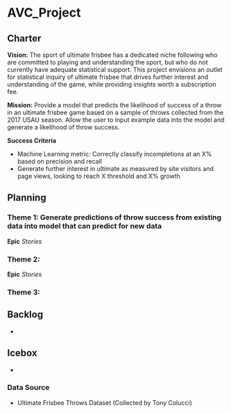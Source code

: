 # AVC_Project

## Charter

**Vision:**
The sport of ultimate frisbee has a dedicated niche following who are committed to playing and understanding the sport, but who do not currently have adequate statistical support. This project envisions an outlet for statistical inquiry of ultimate frisbee that drives further interest and understanding of the game, while providing insights worth a subscription fee.

**Mission:**
Provide a model that predicts the likelihood of success of a throw in an ultimate frisbee game based on a sample of throws collected from the 2017 USAU season. Allow the user to input example data into the model and generate a likelihood of throw success. 

**Success Criteria**
* Machine Learning metric: Correctly classify incompletions at an X% based on precision and recall
* Generate further interest in ultimate as measured by site visitors and page views, looking to reach X threshold and X% growth

## Planning
### Theme 1: Generate predictions of throw success from existing data into model that can predict for new data
**Epic**
*Stories*

### Theme 2: 
**Epic**
*Stories*

### Theme 3:

## Backlog
* 

## Icebox
* 

### Data Source
* Ultimate Frisbee Throws Dataset (Collected by Tony Colucci)